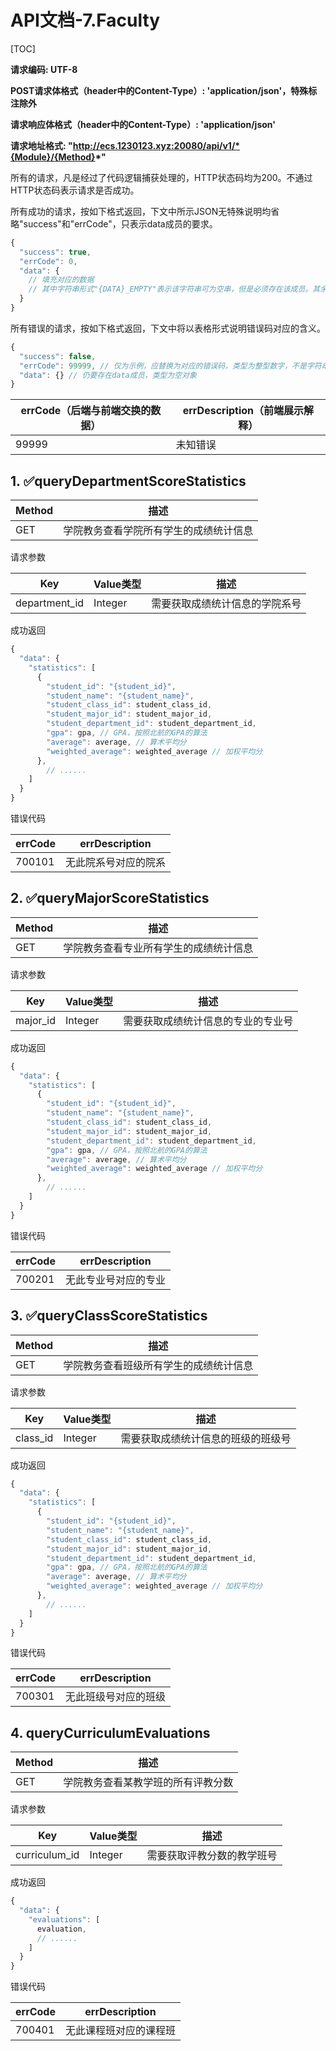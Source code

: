 # API文档-7.Faculty

[TOC]

**请求编码: UTF-8**

**POST请求体格式（header中的Content-Type）: 'application/json'，特殊标注除外**

**请求响应体格式（header中的Content-Type）: 'application/json'**

**请求地址格式: "http://ecs.1230123.xyz:20080/api/v1/*{Module}/{Method}*"**

所有的请求，凡是经过了代码逻辑捕获处理的，HTTP状态码均为200。不通过HTTP状态码表示请求是否成功。

所有成功的请求，按如下格式返回，下文中所示JSON无特殊说明均省略"success"和"errCode"，只表示data成员的要求。

```javascript
{
  "success": true,
  "errCode": 0,
  "data": {
    // 填充对应的数据
    // 其中字符串形式"{DATA}_EMPTY"表示该字符串可为空串，但是必须存在该成员。其余的不能为空串
  }
}
```

所有错误的请求，按如下格式返回，下文中将以表格形式说明错误码对应的含义。

```javascript
{
  "success": false,
  "errCode": 99999, // 仅为示例，应替换为对应的错误码，类型为整型数字，不是字符串
  "data": {} // 仍要存在data成员，类型为空对象
}
```

| errCode（后端与前端交换的数据） | errDescription（前端展示解释） |
| ------------------------------- | ------------------------------ |
| 99999                           | 未知错误                       |

## 1. ✅queryDepartmentScoreStatistics

| Method | 描述                                   |
| ------ | -------------------------------------- |
| GET    | 学院教务查看学院所有学生的成绩统计信息 |

请求参数

| Key           | Value类型 | 描述                           |
| ------------- | --------- | ------------------------------ |
| department_id | Integer   | 需要获取成绩统计信息的学院系号 |

成功返回

```javascript
{
  "data": {
    "statistics": [
      {
        "student_id": "{student_id}",
        "student_name": "{student_name}",
        "student_class_id": student_class_id,
        "student_major_id": student_major_id,
        "student_department_id": student_department_id,
        "gpa": gpa, // GPA，按照北航的GPA的算法
        "average": average, // 算术平均分
        "weighted_average": weighted_average // 加权平均分
      },
    	// ......
    ]
  }
}
```

错误代码

| errCode | errDescription       |
| ------- | -------------------- |
| 700101  | 无此院系号对应的院系 |

## 2. ✅queryMajorScoreStatistics

| Method | 描述                                   |
| ------ | -------------------------------------- |
| GET    | 学院教务查看专业所有学生的成绩统计信息 |

请求参数

| Key      | Value类型 | 描述                               |
| -------- | --------- | ---------------------------------- |
| major_id | Integer   | 需要获取成绩统计信息的专业的专业号 |

成功返回

```javascript
{
  "data": {
    "statistics": [
      {
        "student_id": "{student_id}",
        "student_name": "{student_name}",
        "student_class_id": student_class_id,
        "student_major_id": student_major_id,
        "student_department_id": student_department_id,
        "gpa": gpa, // GPA，按照北航的GPA的算法
        "average": average, // 算术平均分
        "weighted_average": weighted_average // 加权平均分
      },
    	// ......
    ]
  }
}
```

错误代码

| errCode | errDescription       |
| ------- | -------------------- |
| 700201  | 无此专业号对应的专业 |

## 3. ✅queryClassScoreStatistics

| Method | 描述                                   |
| ------ | -------------------------------------- |
| GET    | 学院教务查看班级所有学生的成绩统计信息 |

请求参数

| Key      | Value类型 | 描述                               |
| -------- | --------- | ---------------------------------- |
| class_id | Integer   | 需要获取成绩统计信息的班级的班级号 |

成功返回

```javascript
{
  "data": {
    "statistics": [
      {
        "student_id": "{student_id}",
        "student_name": "{student_name}",
        "student_class_id": student_class_id,
        "student_major_id": student_major_id,
        "student_department_id": student_department_id,
        "gpa": gpa, // GPA，按照北航的GPA的算法
        "average": average, // 算术平均分
        "weighted_average": weighted_average // 加权平均分
      },
    	// ......
    ]
  }
}
```

错误代码

| errCode | errDescription       |
| ------- | -------------------- |
| 700301  | 无此班级号对应的班级 |

## 4. queryCurriculumEvaluations

| Method | 描述                               |
| ------ | ---------------------------------- |
| GET    | 学院教务查看某教学班的所有评教分数 |

请求参数

| Key           | Value类型 | 描述                       |
| ------------- | --------- | -------------------------- |
| curriculum_id | Integer   | 需要获取评教分数的教学班号 |

成功返回

```javascript
{
  "data": {
    "evaluations": [
      evaluation,
      // ......
    ]
  }
}
```

错误代码

| errCode | errDescription         |
| ------- | ---------------------- |
| 700401  | 无此课程班对应的课程班 |
